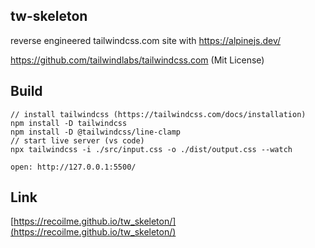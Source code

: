 ## tw-skeleton

reverse engineered tailwindcss.com site with https://alpinejs.dev/

https://github.com/tailwindlabs/tailwindcss.com (Mit License)

## Build
```
// install tailwindcss (https://tailwindcss.com/docs/installation)
npm install -D tailwindcss
npm install -D @tailwindcss/line-clamp
// start live server (vs code)
npx tailwindcss -i ./src/input.css -o ./dist/output.css --watch

open: http://127.0.0.1:5500/
```

## Link

[https://recoilme.github.io/tw_skeleton/](https://recoilme.github.io/tw_skeleton/)
